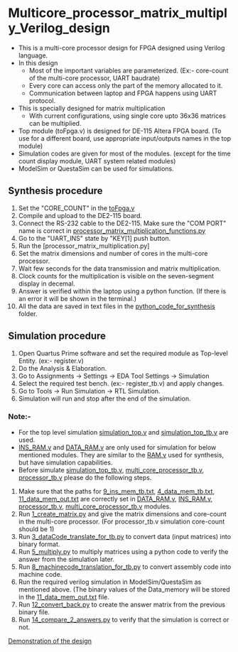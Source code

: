 # Multicore_processor_matrix_multiply_Verilog_design
* This is a multi-core processor design for FPGA designed using Verilog language.
* In this design
  * Most of the important variables are parameterized. (Ex:- core-count of the multi-core processor, UART baudrate)
  * Every core can access only the part of the memory allocated to it.
  * Communication between laptop and FPGA happens using UART protocol.
* This is specially designed for matrix multiplication 
  * With current configurations, using single core upto 36x36 matrices can be multiplied.
* Top module (toFpga.v) is designed for DE-115 Altera FPGA board. (To use for a different board, use appropriate input/outputs names in the top module)
* Simulation codes are given for most of the modules. (except for the time count display module, UART system related modules) 
* ModelSim or QuestaSim can be used for simulations.

## Synthesis procedure
1. Set the "CORE_COUNT" in the [toFpga.v](https://github.com/tharinduSamare/Multicore_processor_Matrix_multiply_verilog_design/blob/main/toFpga.v)
2. Compile and upload to the DE2-115 board.
3. Connect the RS-232 cable to the DE2-115. Make sure the "COM PORT" name is correct in [processor_matrix_multiplication_functions.py](https://github.com/tharinduSamare/Multicore_processor_Matrix_multiply_verilog_design/blob/main/python_code_for_synthesis/processor_matrix_multiplication_functions.py)
4. Go to the "UART_INS" state by "KEY[1] push button. 
5. Run the [processor_matrix_multiplication.py]
6. Set the matrix dimensions and number of cores in the multi-core processor. 
7. Wait few seconds for the data transmission and matrix multiplication.
8. Clock counts for the multiplication is visible on the seven-segment display in decemal. 
9. Answer is verified within the laptop using a python function. (If there is an error it will be shown in the terminal.)
10. All the data are saved in text files in the [python_code_for_synthesis](https://github.com/tharinduSamare/Multicore_processor_Matrix_multiply_verilog_design/tree/main/python_code_for_synthesis) folder.

## Simulation procedure
1. Open Quartus Prime software and set the required module as Top-level Entity. (ex:- register.v)
2. Do the Analysis & Elaboration.
3. Go to Assignments -> Settings -> EDA Tool Settings -> Simulation
4. Select the required test bench. (ex:- register_tb.v) and apply changes.
5. Go to Tools -> Run Simulation -> RTL Simulation.
6. Simulation will run and stop after the end of the simulation.

### Note:-
* For the top level simulation [simulation_top.v](https://github.com/tharinduSamare/Multicore_processor_Matrix_multiply_verilog_design/blob/main/simulation_top.v) and [simulation_top_tb.v](https://github.com/tharinduSamare/Multicore_processor_Matrix_multiply_verilog_design/blob/main/simulation_top_tb.v) are used. 
* [INS_RAM.v](https://github.com/tharinduSamare/Multicore_processor_Matrix_multiply_verilog_design/blob/main/INS_RAM.v) and [DATA_RAM.v](https://github.com/tharinduSamare/Multicore_processor_Matrix_multiply_verilog_design/blob/main/DATA_RAM.v) are only used for simulation for below mentioned modules. They are similar to the [RAM.v](https://github.com/tharinduSamare/Multicore_processor_Matrix_multiply_verilog_design/blob/main/RAM.v) used for synthesis, but have simulation capabilities.
* Before simulate [simulation_top_tb.v](https://github.com/tharinduSamare/Multicore_processor_Matrix_multiply_verilog_design/blob/main/simulation_top_tb.v), [multi_core_processor_tb.v](https://github.com/tharinduSamare/Multicore_processor_Matrix_multiply_verilog_design/blob/main/multi_core_processor_tb.v), [processor_tb.v](https://github.com/tharinduSamare/Multicore_processor_Matrix_multiply_verilog_design/blob/main/processor_tb.v) please do the following steps.

1. Make sure that the paths for [9_ins_mem_tb.txt](https://github.com/tharinduSamare/Multicore_processor_Matrix_multiply_verilog_design/blob/main/matrix_generation_for_tb/9_ins_mem_tb.txt), [4_data_mem_tb.txt](https://github.com/tharinduSamare/Multicore_processor_Matrix_multiply_verilog_design/blob/main/matrix_generation_for_tb/4_data_mem_tb.txt), [11_data_mem_out.txt](https://github.com/tharinduSamare/Multicore_processor_Matrix_multiply_verilog_design/blob/main/matrix_generation_for_tb/11_data_mem_out.txt) are correctly set in [DATA_RAM.v](https://github.com/tharinduSamare/Multicore_processor_Matrix_multiply_verilog_design/blob/main/DATA_RAM.v), [INS_RAM.v](https://github.com/tharinduSamare/Multicore_processor_Matrix_multiply_verilog_design/blob/main/INS_RAM.v), [processor_tb.v](https://github.com/tharinduSamare/Multicore_processor_Matrix_multiply_verilog_design/blob/main/processor_tb.v), [multi_core_processor_tb.v](https://github.com/tharinduSamare/Multicore_processor_Matrix_multiply_verilog_design/blob/main/multi_core_processor_tb.v) modules.
2. Run [1_create_matrix.py](https://github.com/tharinduSamare/Multicore_processor_Matrix_multiply_verilog_design/blob/main/matrix_generation_for_tb/1_create_matrix.py) and give the matrix dimensions and core-count in the multi-core processor. (For processor_tb.v simulation core-count should be 1)
3. Run [3_dataCode_translate_for_tb.py](https://github.com/tharinduSamare/Multicore_processor_Matrix_multiply_verilog_design/blob/main/matrix_generation_for_tb/3_dataCode_translate_for_tb.py) to convert data (input matrices) into binary format.
4. Run [5_multiply.py](https://github.com/tharinduSamare/Multicore_processor_Matrix_multiply_verilog_design/blob/main/matrix_generation_for_tb/5_multiply.py) to multiply matrices using a python code to verify the answer from the simulation later.
5. Run [8_machinecode_translation_for_tb.py](https://github.com/tharinduSamare/Multicore_processor_Matrix_multiply_verilog_design/blob/main/matrix_generation_for_tb/8_machinecode_translation_for_tb.py) to convert assembly code into machine code.
6. Run the required verilog simulation in ModelSim/QuestaSim as mentioned above. (The binary values of the Data_memory will be stored in the [11_data_mem_out.txt](https://github.com/tharinduSamare/Multicore_processor_Matrix_multiply_verilog_design/blob/main/matrix_generation_for_tb/11_data_mem_out.txt) file. 
7. Run [12_convert_back.py](https://github.com/tharinduSamare/Multicore_processor_Matrix_multiply_verilog_design/blob/main/matrix_generation_for_tb/12_convert_back.py) to create the answer matrix from the previous binary file.
8. Run [14_compare_2_answers.py](https://github.com/tharinduSamare/Multicore_processor_Matrix_multiply_verilog_design/blob/main/matrix_generation_for_tb/14_compare_2_answers.py) to verify that the simulation is correct or not.

[Demonstration of the design](https://youtu.be/A8b6QhjnlR8)

